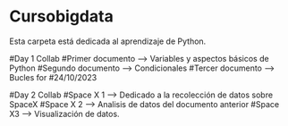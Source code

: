 # Cursobigdata
Esta carpeta está dedicada al aprendizaje de Python. 

#Day 1 Collab
#Primer documento --> Variables y aspectos básicos de Python
#Segundo documento --> Condicionales
#Tercer documento --> Bucles for 
#24/10/2023

#Day 2 Collab
#Space X 1 --> Dedicado a la recolección de datos sobre SpaceX
#Space X 2 --> Analisis de datos del documento anterior
#Space X3 --> Visualización de datos. 
